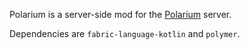 Polarium is a server-side mod for the [Polarium](https://discord.gg/mxMqPx6adF) server.

Dependencies are `fabric-language-kotlin` and `polymer`.
